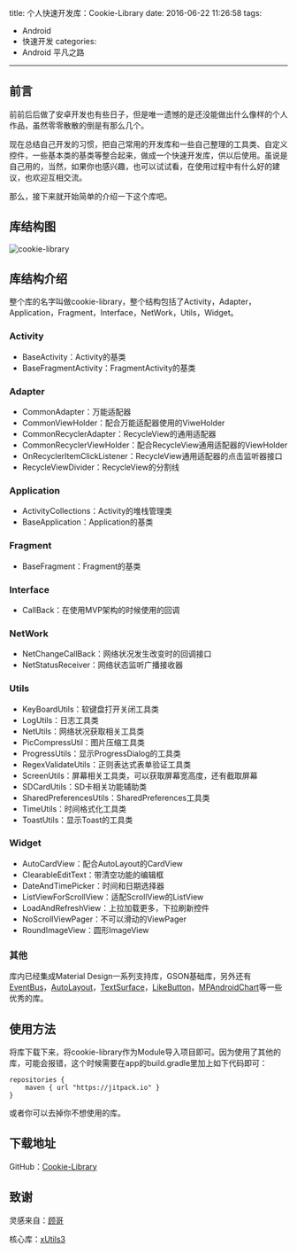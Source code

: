 title: 个人快速开发库：Cookie-Library
date: 2016-06-22 11:26:58
tags:
  - Android
  - 快速开发
categories:
  - Android 平凡之路
---

## 前言
前前后后做了安卓开发也有些日子，但是唯一遗憾的是还没能做出什么像样的个人作品，虽然零零散散的倒是有那么几个。

现在总结自己开发的习惯，把自己常用的开发库和一些自己整理的工具类、自定义控件，一些基本类的基类等整合起来，做成一个快速开发库，供以后使用。虽说是自己用的，当然，如果你也感兴趣，也可以试试看，在使用过程中有什么好的建议，也欢迎互相交流。

那么，接下来就开始简单的介绍一下这个库吧。

<!-- more -->

## 库结构图
![cookie-library](http://7xt6qm.com1.z0.glb.clouddn.com/Cookie-Library_201606291.png)

## 库结构介绍
整个库的名字叫做cookie-library，整个结构包括了Activity，Adapter，Application，Fragment，Interface，NetWork，Utils，Widget。

### Activity
- BaseActivity：Activity的基类
- BaseFragmentActivity：FragmentActivity的基类

### Adapter
- CommonAdapter：万能适配器
- CommonViewHolder：配合万能适配器使用的ViweHolder
- CommonRecyclerAdapter：RecycleView的通用适配器
- CommonRecyclerViewHolder：配合RecycleView通用适配器的ViewHolder
- OnRecyclerItemClickListener：RecycleView通用适配器的点击监听器接口
- RecycleViewDivider：RecycleView的分割线

### Application
- ActivityCollections：Activity的堆栈管理类
- BaseApplication：Application的基类

### Fragment
- BaseFragment：Fragment的基类

### Interface
- CallBack：在使用MVP架构的时候使用的回调

### NetWork
- NetChangeCallBack：网络状况发生改变时的回调接口
- NetStatusReceiver：网络状态监听广播接收器

### Utils
- KeyBoardUtils：软键盘打开关闭工具类
- LogUtils：日志工具类
- NetUtils：网络状况获取相关工具类
- PicCompressUtil：图片压缩工具类
- ProgressUtils：显示ProgressDialog的工具类
- RegexValidateUtils：正则表达式表单验证工具类
- ScreenUtils：屏幕相关工具类，可以获取屏幕宽高度，还有截取屏幕
- SDCardUtils：SD卡相关功能辅助类
- SharedPreferencesUtils：SharedPreferences工具类
- TimeUtils：时间格式化工具类
- ToastUtils：显示Toast的工具类

### Widget
- AutoCardView：配合AutoLayout的CardView
- ClearableEditText：带清空功能的编辑框
- DateAndTimePicker：时间和日期选择器
- ListViewForScrollView：适配ScrollView的ListView
- LoadAndRefreshView：上拉加载更多，下拉刷新控件
- NoScrollViewPager：不可以滑动的ViewPager
- RoundImageView：圆形ImageView

### 其他
库内已经集成Material Design一系列支持库，GSON基础库，另外还有[EventBus](https://github.com/greenrobot/EventBus)，[AutoLayout](https://github.com/hongyangAndroid/AndroidAutoLayout)，[TextSurface](https://github.com/elevenetc/TextSurface)，[LikeButton](https://github.com/jd-alexander/LikeButton)，[MPAndroidChart](https://github.com/PhilJay/MPAndroidChart)等一些优秀的库。

## 使用方法
将库下载下来，将cookie-library作为Module导入项目即可。因为使用了其他的库，可能会报错，这个时候需要在app的build.gradle里加上如下代码即可：

```
repositories {
    maven { url "https://jitpack.io" }
}
```

或者你可以去掉你不想使用的库。

## 下载地址
GitHub：[Cookie-Library](https://github.com/tsubasa-kun/Cookie-Library)

## 致谢
灵感来自：[顾哥](https://github.com/NateRobinson)

核心库：[xUtils3](https://github.com/wyouflf/xUtils3)